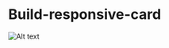 # Build-responsive-card
![Alt text]((https://raw.githubusercontent.com/nandhagopalperumal/Build-responsive-card/main/img/Responsive-card1.png))
